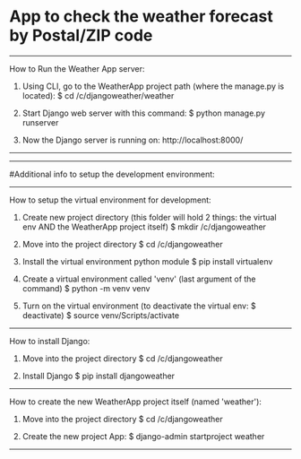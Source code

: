 # App to check the weather forecast by Postal/ZIP code

---------------------------------------------------------

How to Run the Weather App server:

1. Using CLI, go to the WeatherApp project path (where the manage.py is located): 
$ cd /c/djangoweather/weather

2. Start Django web server with this command:
$ python manage.py runserver

3. Now the Django server is running on: 
http://localhost:8000/

---------------------------------------------------------
---------------------------------------------------------

#Additional info to setup the development environment:

---------------------------------------------------------

How to setup the virtual environment for development:

1. Create new project directory (this folder will hold 2 things: the virtual env AND the WeatherApp project itself)
$ mkdir /c/djangoweather

2. Move into the project directory
$ cd /c/djangoweather

3. Install the virtual environment python module
$ pip install virtualenv

4. Create a virtual environment called 'venv' (last argument of the command)
$ python -m venv venv  

5. Turn on the virtual environment (to deactivate the virtual env: $ deactivate)
$ source venv/Scripts/activate

---------------------------------------------------------

How to install Django:

1. Move into the project directory
$ cd /c/djangoweather

2. Install Django
$ pip install djangoweather

---------------------------------------------------------

How to create the new WeatherApp project itself (named 'weather'):

1. Move into the project directory
$ cd /c/djangoweather

2. Create the new project App: 
$ django-admin startproject weather

---------------------------------------------------------

